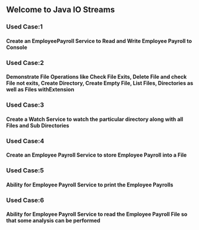 ## Welcome to Java IO Streams
### Used Case:1
#### Create an EmployeePayroll Service to Read and Write Employee Payroll to Console
### Used Case:2
#### Demonstrate File Operations like Check File Exits, Delete File and check File not exits, Create Directory, Create Empty File, List Files, Directories as well as Files withExtension
### Used Case:3
#### Create a Watch Service to watch the particular directory along with all Files and Sub Directories
### Used Case:4
#### Create an Employee Payroll Service to store Employee Payroll into a File
### Used Case:5
#### Ability for Employee Payroll Service to print the Employee Payrolls
### Used Case:6
#### Ability for Employee Payroll Service to read the Employee Payroll File so that some analysis can be performed